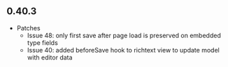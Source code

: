 ## 0.40.3

* Patches
    * Issue 48: only first save after page load is preserved on embedded type fields
    * Issue 40: added beforeSave hook to richtext view to update model with editor data

